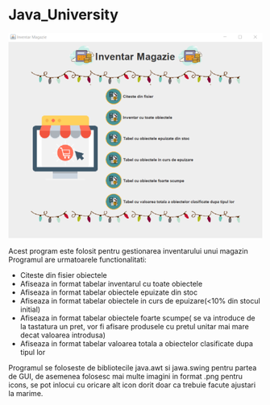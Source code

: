 # Java_University

![Alt Text](https://github.com/CoroamaLarisa/Java_University/blob/main/images/captura2.png)

Acest program este folosit pentru gestionarea inventarului unui magazin
Programul are urmatoarele functionalitati:
  - Citeste din fisier obiectele
  - Afiseaza in format tabelar inventarul cu toate obiectele
  - Afiseaza in format tabelar obiectele epuizate din stoc
  - Afiseaza in format tabelar obiectele in curs de epuizare(<10% din stocul initial)
  - Afiseaza in format tabelar obiectele foarte scumpe( se va introduce de la tastatura un pret, vor fi afisare produsele cu pretul unitar mai mare decat valoarea introdusa)
  - Afiseaza in format tabelar valoarea totala a obiectelor clasificate dupa tipul lor

Programul se foloseste de bibliotecile java.awt si jawa.swing pentru partea de GUI, de asemenea folosesc mai multe imagini in format .png pentru icons, se pot inlocui cu oricare alt icon dorit doar ca trebuie facute ajustari la marime.
